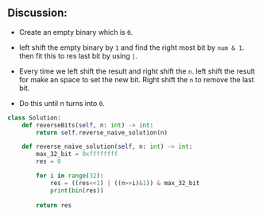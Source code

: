 ## Discussion:

* Create an empty binary which is `0`.

* left shift the empty binary by `1` and find the right most bit by `num & 1`. then fit this to res last bit by using `|`.

* Every time we left shift the result and right shift the `n`. left shift the result for make an space to set the new bit.
Right shift the `n` to remove the last bit.

* Do this until n turns into `0`.


```python
class Solution:
    def reverseBits(self, n: int) -> int:
        return self.reverse_naive_solution(n)

    def reverse_naive_solution(self, n: int) -> int:
        max_32_bit = 0xffffffff
        res = 0

        for i in range(32):
            res = ((res<<1) | ((n>>i)&1)) & max_32_bit
            print(bin(res))
        
        return res
```
